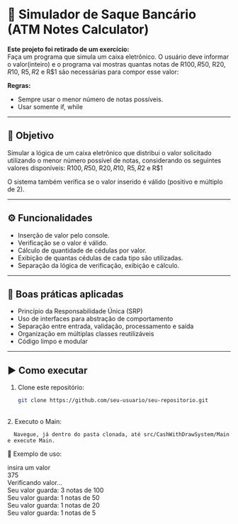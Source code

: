# 💸 Simulador de Saque Bancário (ATM Notes Calculator)

<strong>Este projeto foi retirado de um exercício:</strong> <br>
   Faça um programa que simula um caixa eletrônico. O usuário deve informar o valor(inteiro) e o programa
   vai mostras quantas notas de R$100, R$50, R$20, R$10, R$5, R$2 e R$1 são necessárias para compor esse valor:



<strong> Regras:</strong> <br>
- Sempre usar o menor número de notas possíveis. <br>
- Usar somente if, while 

---

## 🎯 Objetivo

Simular a lógica de um caixa eletrônico que distribui o valor solicitado utilizando o menor número possível de notas, considerando os seguintes valores disponíveis: R$100, R$50, R$20, R$10, R$5, R$2 e R$1



O sistema também verifica se o valor inserido é válido (positivo e múltiplo de 2).

---

## ⚙️ Funcionalidades

- Inserção de valor pelo console.
- Verificação se o valor é válido.
- Cálculo de quantidade de cédulas por valor.
- Exibição de quantas cédulas de cada tipo são utilizadas.
- Separação da lógica de verificação, exibição e cálculo.

---

## 🧠 Boas práticas aplicadas

- Princípio da Responsabilidade Única (SRP)
- Uso de interfaces para abstração de comportamento
- Separação entre entrada, validação, processamento e saída
- Organização em múltiplas classes reutilizáveis
- Código limpo e modular

---

## ▶️ Como executar

1. Clone este repositório:
   ```bash
   git clone https://github.com/seu-usuario/seu-repositorio.git
   
<br>
2. Executo o Main: <br>
   
      Navegue, já dentro do pasta clonada, até src/CashWithDrawSystem/Main e execute Main.
   
📌 Exemplo de uso:<br>

insira um valor<br>
375
<br>
Verificando valor...<br>
Seu valor guarda: 3 notas de 100 <br>
Seu valor guarda: 1 notas de 50 <br>
Seu valor guarda: 1 notas de 20<br>
Seu valor guarda: 1 notas de 5<br>

